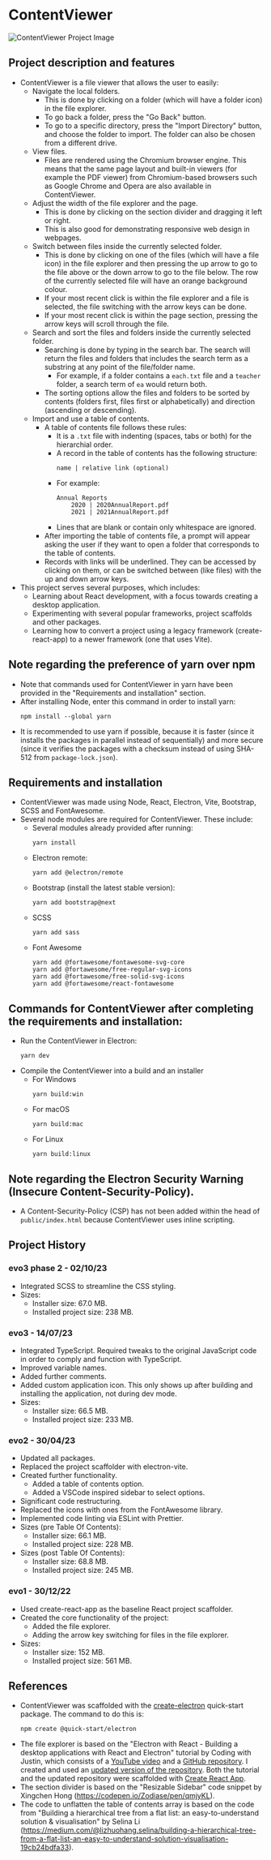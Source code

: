 # ContentViewer
![ContentViewer Project Image](/_readme_images/ContentViewer.png "ContentViewer Project Image")
## Project description and features
* ContentViewer is a file viewer that allows the user to easily:
    * Navigate the local folders.
        * This is done by clicking on a folder (which will have a folder icon) in the file explorer.
        * To go back a folder, press the "Go Back" button.
        * To go to a specific directory, press the "Import Directory" button, and choose the folder to import. The folder can also be chosen from a different drive.
    * View files.
        * Files are rendered using the Chromium browser engine. This means that the same page layout and built-in viewers (for example the PDF viewer) from Chromium-based browsers such as Google Chrome and Opera are also available in ContentViewer.
    * Adjust the width of the file explorer and the page.
        * This is done by clicking on the section divider and dragging it left or right.
        * This is also good for demonstrating responsive web design in webpages.
    * Switch between files inside the currently selected folder.
        * This is done by clicking on one of the files (which will have a file icon) in the file explorer and then pressing the up arrow to go to the file above or the down arrow to go to the file below. The row of the currently selected file will have an orange background colour.
        * If your most recent click is within the file explorer and a file is selected, the file switching with the arrow keys can be done.
        * If your most recent click is within the page section, pressing the arrow keys will scroll through the file.
    * Search and sort the files and folders inside the currently selected folder.
        * Searching is done by typing in the search bar. The search will return the files and folders that includes the search term as a substring at any point of the file/folder name. 
            * For example, if a folder contains a `each.txt` file and a `teacher` folder, a search term of `ea` would return both.
        * The sorting options allow the files and folders to be sorted by contents (folders first, files first or alphabetically) and direction (ascending or descending).
    * Import and use a table of contents.
        * A table of contents file follows these rules: 
            * It is a `.txt` file with indenting (spaces, tabs or both) for the hierarchial order. 
            * A record in the table of contents has the following structure:
                ```
                name | relative link (optional)
                ```
            * For example:
                ```
                Annual Reports
                    2020 | 2020AnnualReport.pdf
                    2021 | 2021AnnualReport.pdf
                ```
            * Lines that are blank or contain only whitespace are ignored.
        * After importing the table of contents file, a prompt will appear asking the user if they want to open a folder that corresponds to the table of contents.
        * Records with links will be underlined. They can be accessed by clicking on them, or can be switched between (like files) with the up and down arrow keys.
* This project serves several purposes, which includes:
    * Learning about React development, with a focus towards creating a desktop application.
    * Experimenting with several popular frameworks, project scaffolds and other packages.
    * Learning how to convert a project using a legacy framework (create-react-app) to a newer framework (one that uses Vite).

## Note regarding the preference of yarn over npm
* Note that commands used for ContentViewer in yarn have been provided in the "Requirements and installation" section.
* After installing Node, enter this command in order to install yarn: 
    ```
    npm install --global yarn
    ```
* It is recommended to use yarn if possible, because it is faster (since it installs the packages in parallel instead of sequentially) and more secure (since it verifies the packages with a checksum instead of using SHA-512 from `package-lock.json`).

## Requirements and installation
* ContentViewer was made using Node, React, Electron, Vite, Bootstrap, SCSS and FontAwesome.
* Several node modules are required for ContentViewer. These include:
    * Several modules already provided after running:
        ```
        yarn install
        ```
    * Electron remote:
        ```
        yarn add @electron/remote
        ```
    * Bootstrap (install the latest stable version):
        ```
        yarn add bootstrap@next
        ```
    * SCSS
        ```
        yarn add sass
        ```
    * Font Awesome
        ```
        yarn add @fortawesome/fontawesome-svg-core
        yarn add @fortawesome/free-regular-svg-icons
        yarn add @fortawesome/free-solid-svg-icons
        yarn add @fortawesome/react-fontawesome
        ```

## Commands for ContentViewer after completing the requirements and installation:
* Run the ContentViewer in Electron:
    ```
    yarn dev
    ```
* Compile the ContentViewer into a build and an installer
    * For Windows
        ```
        yarn build:win
        ```
    * For macOS
        ```
        yarn build:mac
        ```
    * For Linux
        ```
        yarn build:linux
        ```
    
## Note regarding the Electron Security Warning (Insecure Content-Security-Policy).
* A Content-Security-Policy (CSP) has not been added within the head of `public/index.html` because ContentViewer uses inline scripting.

## Project History
### evo3 phase 2 - 02/10/23
* Integrated SCSS to streamline the CSS styling.  
* Sizes: 
    * Installer size: 67.0 MB.
    * Installed project size: 238 MB.

### evo3 - 14/07/23
* Integrated TypeScript. Required tweaks to the original JavaScript code in order to comply and function with TypeScript.
* Improved variable names.
* Added further comments.
* Added custom application icon. This only shows up after building and installing the application, not during dev mode.
* Sizes: 
    * Installer size: 66.5 MB.
    * Installed project size: 233 MB.

### evo2 - 30/04/23
* Updated all packages.
* Replaced the project scaffolder with electron-vite.
* Created further functionality.
    * Added a table of contents option.
    * Added a VSCode inspired sidebar to select options.
* Significant code restructuring.
* Replaced the icons with ones from the FontAwesome library.
* Implemented code linting via ESLint with Prettier.
* Sizes (pre Table Of Contents): 
    * Installer size: 66.1 MB.
    * Installed project size: 228 MB.
* Sizes (post Table Of Contents): 
    * Installer size: 68.8 MB.
    * Installed project size: 245 MB.

### evo1 - 30/12/22
* Used create-react-app as the baseline React project scaffolder.
* Created the core functionality of the project:
    * Added the file explorer.
    * Adding the arrow key switching for files in the file explorer.
* Sizes: 
    * Installer size: 152 MB.
    * Installed project size: 561 MB.

## References
* ContentViewer was scaffolded with the [create-electron](https://github.com/alex8088/electron-vite) quick-start package. The command to do this is:
    ```
    npm create @quick-start/electron
    ```
* The file explorer is based on the "Electron with React - Building a desktop applications with React and Electron" tutorial by Coding with Justin, which consists of a [YouTube video](https://www.youtube.com/watch?v=oAaS9ix8pes) and a [GitHub repository](https://github.com/codingwithjustin/react-electron). I created and used an [updated version of the repository](https://github.com/NigelBell/react-electron). Both the tutorial and the updated repository were scaffolded with [Create React App](https://github.com/facebook/create-react-app).
* The section divider is based on the "Resizable Sidebar" code snippet by Xingchen Hong (https://codepen.io/Zodiase/pen/qmjyKL).
* The code to unflatten the table of contents array is based on the code from "Building a hierarchical tree from a flat list: an easy-to-understand solution & visualisation" by Selina Li (https://medium.com/@lizhuohang.selina/building-a-hierarchical-tree-from-a-flat-list-an-easy-to-understand-solution-visualisation-19cb24bdfa33).